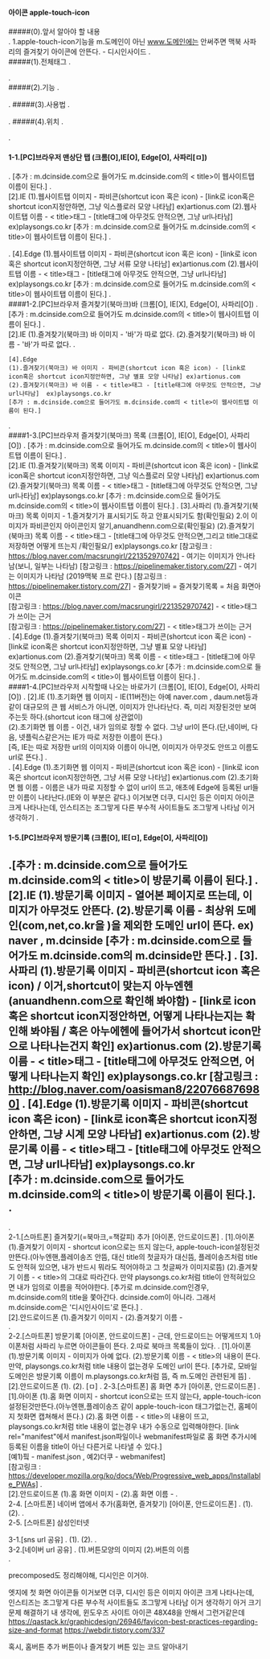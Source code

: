 #### 아이콘 apple-touch-icon
   
#####(0).앞서 알아야 할 내용  
.
	1.apple-touch-icon기능을 m.도메인이 아닌 www.도메인에는 안써주면 맥북 사파리의 즐겨찾기 아이콘에 안뜬다. - 디시인사이드
.    
#####(1).전체태그
.
	
.    
#####(2).기능
.
	    
.
#####(3).사용법
.
	
.
#####(4).위치
.
	
.

#### 1-1.[PC]브라우저 맨상단 탭 (크롬[O],IE[O], Edge[O], 사파리[ㅁ])
.
    [추가 : m.dcinside.com으로 들어가도 m.dcinside.com의 < title>이 웹사이트탭 이름이 된다.]
.       
    [2].IE
    (1).웹사이트탭 이미지 - 파비콘(shortcut icon 혹은 icon) - [link로 icon혹은 shortcut icon지정안하면, 그냥 익스플로러 모양 나타남] ex)artionus.com
    (2).웹사이트탭 이름 - < title>태그 - [title태그에 아무것도 안적으면, 그냥 url나타남]  ex)playsongs.co.kr
    [추가 : m.dcinside.com으로 들어가도 m.dcinside.com의 < title>이 웹사이트탭 이름이 된다.]
.
 
.
    [4].Edge
    (1).웹사이트탭 이미지 - 파비콘(shortcut icon 혹은 icon) - [link로 icon혹은 shortcut icon지정안하면, 그냥 서류 모양 나타남] ex)artionus.com
    (2).웹사이트탭 이름 - < title>태그 - [title태그에 아무것도 안적으면, 그냥 url나타남]  ex)playsongs.co.kr
    [추가 : m.dcinside.com으로 들어가도 m.dcinside.com의 < title>이 웹사이트탭 이름이 된다.]
.             
####1-2.[PC]브라우저 즐겨찾기(북마크)바 (크롬[O], IE[X], Edge[O], 사파리[O])
.   
    [추가 : m.dcinside.com으로 들어가도 m.dcinside.com의 < title>이 웹사이트탭 이름이 된다.]
.       
    [2].IE
    (1).즐겨찾기(북마크) 바 이미지 - '바'가 따로 없다.
    (2).즐겨찾기(북마크) 바 이름 - '바'가 따로 없다.
.

    [4].Edge
    (1).즐겨찾기(북마크) 바 이미지 - 파비콘(shortcut icon 혹은 icon) - [link로 icon혹은 shortcut icon지정안하면, 그냥 별표 모양 나타남] ex)artionus.com
    (2).즐겨찾기(북마크) 바 이름 - < title>태그 - [title태그에 아무것도 안적으면, 그냥 url나타남]  ex)playsongs.co.kr
    [추가 : m.dcinside.com으로 들어가도 m.dcinside.com의 < title>이 웹사이트탭 이름이 된다.]
.             
####1-3.[PC]브라우저 즐겨찾기(북마크) 목록 (크롬[O], IE[O], Edge[O], 사파리[O])
.  [추가 : m.dcinside.com으로 들어가도 m.dcinside.com의 < title>이 웹사이트탭 이름이 된다.]
.       
    [2].IE
    (1).즐겨찾기(북마크) 목록 이미지 - 파비콘(shortcut icon 혹은 icon) - [link로 icon혹은 shortcut icon지정안하면, 그냥 익스플로러 모양 나타남] ex)artionus.com
    (2).즐겨찾기(북마크) 목록 이름 - < title>태그 - [title태그에 아무것도 안적으면, 그냥 url나타남]  ex)playsongs.co.kr
    [추가 : m.dcinside.com으로 들어가도 m.dcinside.com의 < title>이 웹사이트탭 이름이 된다.]
.
    [3].사파리
    (1).즐겨찾기(북마크) 목록 이미지 -  1.즐겨찾기가 표시되기도 하고 안표시되기도 함(확인필요) 2.이 이미지가 파비콘인지 아이콘인지 알기,anuandhenn.com으로(확인필요)
    (2).즐겨찾기(북마크) 목록 이름 - < title>태그 - [title태그에 아무것도 안적으면,그리고 title그대로 저장하면 어떻게 뜨는지 /확인필요/]  ex)playsongs.co.kr
    [참고링크 : https://blog.naver.com/macsrungirl/221352970742] - 여기는 이미지가 안나타남(보니, 일부는 나타남)
    [참고링크 : https://pipelinemaker.tistory.com/27] - 여기는 이미지가 나타남  (2019맥북 프로 란다.) 
    [참고링크 : https://pipelinemaker.tistory.com/27] - 즐겨찾기바 = 즐겨찾기목록 = 처음 화면아이콘    
    [참고링크 : https://blog.naver.com/macsrungirl/221352970742] - < title>태그가 쓰이는 근거   
    [참고링크 : https://pipelinemaker.tistory.com/27] - < title>태그가 쓰이는 근거   
.
    [4].Edge
    (1).즐겨찾기(북마크) 목록 이미지 - 파비콘(shortcut icon 혹은 icon) - [link로 icon혹은 shortcut icon지정안하면, 그냥 별표 모양 나타남] ex)artionus.com
    (2).즐겨찾기(북마크) 목록 이름 - < title>태그 - [title태그에 아무것도 안적으면, 그냥 url나타남]  ex)playsongs.co.kr
    [추가 : m.dcinside.com으로 들어가도 m.dcinside.com의 < title>이 웹사이트탭 이름이 된다.]
.  
####1-4.[PC]브라우저 시작할때 나오는 바로가기 (크롬[O], IE[O], Edge[O], 사파리[O])
.
    [2].IE
    (1).초기화면 웹 이미지 - IE(11버전)는 아예 naver.com , daum.net등과 같이 대규모의 큰 웹 서비스가 아니면, 이미지가 안나타난다. 즉, 미리 저장된것만 보여주는듯 하다.(shortcut icon 태그에 상관없이)    
    (2).초기화면 웹 이름 - 이건, 내가 임의로 정할 수 없다. 그냥 url이 뜬다.(단,네이버, 다음, 넷플릭스같은거는 IE가 따로 저장한 이름이 뜬다.)   
    [즉, IE는 따로 저장한 url의 이미지와 이름이 아니면, 이미지가 아무것도 안뜨고 이름도 url로 뜬다.]
.    
.
    [4].Edge
    (1).초기화면 웹 이미지 -  파비콘(shortcut icon 혹은 icon) - [link로 icon혹은 shortcut icon지정안하면, 그냥 서류 모양 나타남] ex)artionus.com
    (2).초기화면 웹 이름 - 이름은 내가 따로 지정할 수 없이 url이 뜨고, 애초에 Edge에 등록된 url들만 이름이 나타난다.(IE와 이 부분은 같다.)
    이거보면 더쿠, 디시인 등은 이미지 아이콘 크게 나타나는데, 인스티즈는 조그맣게 다른 부수적 사이트들도 조그맣게 나타남 이거 생각하기
.
#### 1-5.[PC]브라우저 방문기록 (크롬[O], IE[ㅁ], Edge[O], 사파리[O])
.[추가 : m.dcinside.com으로 들어가도 m.dcinside.com의 < title>이 방문기록 이름이 된다.]
.
    [2].IE
    (1).방문기록 이미지 - 열어본 페이지로 뜨는데, 이미지가 아무것도 안뜬다.
    (2).방문기록 이름 - 최상위 도메인(com,net,co.kr을 )을 제외한 도메인 url이 뜬다. ex) naver , m.dcinside
    [추가 : m.dcinside.com으로 들어가도 m.dcinside.com의 m.dcinside만 뜬다.]
.
    [3].사파리
    (1).방문기록 이미지 - 파비콘(shortcut icon 혹은 icon) / 이거,shortcut이 맞는지 아누엔헨(anuandhenn.com으로 확인해 봐야함) - [link로 icon혹은 shortcut icon지정안하면, 어떻게 나타나는지는 확인해 봐야됨 / 혹은 아누에헨에 들어가서 shortcut icon만으로 나타나는건지 확인] ex)artionus.com
    (2).방문기록 이름 - < title>태그 - [title태그에 아무것도 안적으면, 어떻게 나타나는지 확인]  ex)playsongs.co.kr 
    [참고링크 : http://blog.naver.com/oasisman8/220766876980]
.
    [4].Edge
    (1).방문기록 이미지 - 파비콘(shortcut icon 혹은 icon) - [link로 icon혹은 shortcut icon지정안하면, 그냥 시계 모양 나타남] ex)artionus.com
    (2).방문기록 이름 - < title>태그 - [title태그에 아무것도 안적으면, 그냥 url나타남]  ex)playsongs.co.kr  
    [추가 : m.dcinside.com으로 들어가도 m.dcinside.com의 < title>이 방문기록 이름이 된다.].   
.      
---------------------------------------------------
.      
2-1.[스마트폰] 즐겨찾기(=북마크,=책갈피) 추가 [아이폰, 안드로이드폰]
.
    [1].아이폰   
        (1).즐겨찾기 이미지 - shortcut icon으로는 뜨지 않는다, apple-touch-icon설정된것만뜬다.(아누엔핸,플레이송즈 안뜸, 대신 title의 첫글자가 대신뜸, 플레이송즈처럼 title도 안적혀 있으면, 내가 반드시 뭐라도 적어야하고 그 첫글짜가 이미지로뜸)
        (2).즐겨찾기 이름 - < title>의 그대로 따라간다. 만약 playsongs.co.kr처럼 title이 안적혀있으면 내가 임의로 이름을 적어야한다.
    [추가로 m.dcinside.com인경우, m.dcinside.com의 title을 쫓아간다. dcinside.com이 아니라. 그래서 m.dcinside.com은 '디시인사이드'로 뜬다.]
.    
    [2].안드로이드폰
        (1).즐겨찾기 이미지 - 
        (2).즐겨찾기 이름 -     
.    
2-2.[스마트폰] 방문기록 [아이폰, 안드로이드폰] - 근데, 안드로이드는 어떻게뜨지 1.아이폰처럼 사파리 누르면 아이콘들이 뜬다. 2.따로 북마크 목록들이 있다.
.
    [1].아이폰
        (1).방문기록 이미지 - 이미지가 아예 없다.
        (2).방문기록 이름 - < title>의 내용이 뜬다. 만약, playsongs.co.kr처럼 title 내용이 없는경우 도메인 url이 뜬다.
    [추가로, 모바일 도메인은 방문기록 이름이 m.playsongs.co.kr처럼 뜸, 즉 m.도메인 관련된게 뜸]
.    
    [2].안드로이드폰
        (1).
        (2).
     [ㅁ]
.
2-3.[스마트폰] 홈 화면 추가 [아이폰, 안드로이드폰]
.
    [1].아이폰
        (1).홈 화면 이미지 - shortcut icon으로는 뜨지 않는다, apple-touch-icon설정된것만뜬다.(아누엔핸,플레이송즈 같이 apple-touch-icon 태그가없는건, 홈페이지 첫화면 캡쳐해서 뜬다.)
        (2).홈 화면 이름 - < title>의 내용이 뜨고, playsongs.co.kr처럼 title 내용이 없는경우 내가 수동으로 입력해야한다.
    [link rel="manifest"에서 manifest.json파일이나 webmanifest파일로 홈 화면 추가시에 등록된 이름을 title이 아닌 다른거로 나타낼 수 있다.]   
    [예1)핔 - manifest.json , 예2)더쿠 - webmanifest]   
    [참고링크 : https://developer.mozilla.org/ko/docs/Web/Progressive_web_apps/Installable_PWAs]
.    
    [2].안드로이드폰
        (1).홈 화면 이미지 - 
        (2).홈 화면 이름 -
.        
2-4. [스마트폰] 네이버 앱에서 추가(홈화면, 즐겨찾기) [아이폰, 안드로이드폰]
.
    (1).
    (2).
.    
2-5. [스마트폰] 삼성인터넷


3-1.[sns url 공유]
.
    (1).
    (2).
.    
3-2.[네이버 url 공유]
.
    (1).버튼모양의 이미지
    (2).버튼의 이름    
.    

precomposed도 정리해야해, 디시인은 이거야.

엣지에 첫 화면 아이콘들
이거보면 더쿠, 디시인 등은 이미지 아이콘 크게 나타나는데, 인스티즈는 조그맣게 다른 부수적 사이트들도 조그맣게 나타남 이거 생각하기
아거 크기 문제 해결하기
내 생각에, 윈도우즈 사이트 아이콘 48X48을 안해서 그런거같은데
https://qastack.kr/graphicdesign/26946/favicon-best-practices-regarding-size-and-format
https://webdir.tistory.com/337




혹시, 홈버튼 추가 버튼이나 즐겨찾기 버튼 있는 코드 알아내기